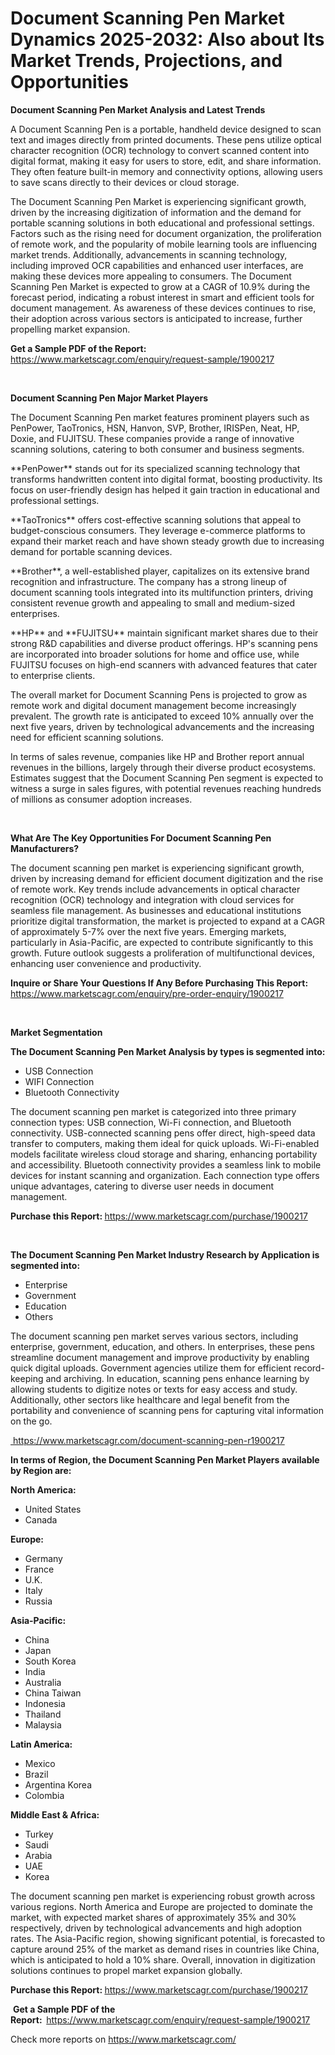 <p><h1>Document Scanning Pen Market Dynamics 2025-2032: Also about Its Market Trends, Projections, and Opportunities</h1></p><p><strong>Document Scanning Pen Market Analysis and Latest Trends</strong></p>
<p><p>A Document Scanning Pen is a portable, handheld device designed to scan text and images directly from printed documents. These pens utilize optical character recognition (OCR) technology to convert scanned content into digital format, making it easy for users to store, edit, and share information. They often feature built-in memory and connectivity options, allowing users to save scans directly to their devices or cloud storage.</p><p>The Document Scanning Pen Market is experiencing significant growth, driven by the increasing digitization of information and the demand for portable scanning solutions in both educational and professional settings. Factors such as the rising need for document organization, the proliferation of remote work, and the popularity of mobile learning tools are influencing market trends. Additionally, advancements in scanning technology, including improved OCR capabilities and enhanced user interfaces, are making these devices more appealing to consumers. The Document Scanning Pen Market is expected to grow at a CAGR of 10.9% during the forecast period, indicating a robust interest in smart and efficient tools for document management. As awareness of these devices continues to rise, their adoption across various sectors is anticipated to increase, further propelling market expansion.</p></p>
<p><strong>Get a Sample PDF of the Report:&nbsp;</strong> <a href="https://www.marketscagr.com/enquiry/request-sample/1900217?utm_campaign=3001&utm_medium=2&utm_source=Github&utm_content=ia&utm_term=05042025&utm_id=document-scanning-pen">https://www.marketscagr.com/enquiry/request-sample/1900217</a></p>
<p>&nbsp;</p>
<p><strong>Document Scanning Pen Major Market Players</strong></p>
<p><p>The Document Scanning Pen market features prominent players such as PenPower, TaoTronics, HSN, Hanvon, SVP, Brother, IRISPen, Neat, HP, Doxie, and FUJITSU. These companies provide a range of innovative scanning solutions, catering to both consumer and business segments.</p><p>**PenPower** stands out for its specialized scanning technology that transforms handwritten content into digital format, boosting productivity. Its focus on user-friendly design has helped it gain traction in educational and professional settings.</p><p>**TaoTronics** offers cost-effective scanning solutions that appeal to budget-conscious consumers. They leverage e-commerce platforms to expand their market reach and have shown steady growth due to increasing demand for portable scanning devices.</p><p>**Brother**, a well-established player, capitalizes on its extensive brand recognition and infrastructure. The company has a strong lineup of document scanning tools integrated into its multifunction printers, driving consistent revenue growth and appealing to small and medium-sized enterprises.</p><p>**HP** and **FUJITSU** maintain significant market shares due to their strong R&D capabilities and diverse product offerings. HP's scanning pens are incorporated into broader solutions for home and office use, while FUJITSU focuses on high-end scanners with advanced features that cater to enterprise clients.</p><p>The overall market for Document Scanning Pens is projected to grow as remote work and digital document management become increasingly prevalent. The growth rate is anticipated to exceed 10% annually over the next five years, driven by technological advancements and the increasing need for efficient scanning solutions.</p><p>In terms of sales revenue, companies like HP and Brother report annual revenues in the billions, largely through their diverse product ecosystems. Estimates suggest that the Document Scanning Pen segment is expected to witness a surge in sales figures, with potential revenues reaching hundreds of millions as consumer adoption increases.</p></p>
<p>&nbsp;</p>
<p><strong>What Are The Key Opportunities For Document Scanning Pen Manufacturers?</strong></p>
<p><p>The document scanning pen market is experiencing significant growth, driven by increasing demand for efficient document digitization and the rise of remote work. Key trends include advancements in optical character recognition (OCR) technology and integration with cloud services for seamless file management. As businesses and educational institutions prioritize digital transformation, the market is projected to expand at a CAGR of approximately 5-7% over the next five years. Emerging markets, particularly in Asia-Pacific, are expected to contribute significantly to this growth. Future outlook suggests a proliferation of multifunctional devices, enhancing user convenience and productivity.</p></p>
<p><strong>Inquire or Share Your Questions If Any Before Purchasing This Report:</strong> <a href="https://www.marketscagr.com/enquiry/pre-order-enquiry/1900217?utm_campaign=3001&utm_medium=2&utm_source=Github&utm_content=ia&utm_term=05042025&utm_id=document-scanning-pen">https://www.marketscagr.com/enquiry/pre-order-enquiry/1900217</a></p>
<p>&nbsp;</p>
<p><strong>Market Segmentation</strong></p>
<p><strong>The Document Scanning Pen Market Analysis by types is segmented into:</strong></p>
<p><ul><li>USB Connection</li><li>WIFI Connection</li><li>Bluetooth Connectivity</li></ul></p>
<p><p>The document scanning pen market is categorized into three primary connection types: USB connection, Wi-Fi connection, and Bluetooth connectivity. USB-connected scanning pens offer direct, high-speed data transfer to computers, making them ideal for quick uploads. Wi-Fi-enabled models facilitate wireless cloud storage and sharing, enhancing portability and accessibility. Bluetooth connectivity provides a seamless link to mobile devices for instant scanning and organization. Each connection type offers unique advantages, catering to diverse user needs in document management.</p></p>
<p><strong>Purchase this Report:&nbsp;</strong><a href="https://www.marketscagr.com/purchase/1900217?utm_campaign=3001&utm_medium=2&utm_source=Github&utm_content=ia&utm_term=05042025&utm_id=document-scanning-pen">https://www.marketscagr.com/purchase/1900217</a></p>
<p>&nbsp;</p>
<p><strong>The Document Scanning Pen Market Industry Research by Application is segmented into:</strong></p>
<p><ul><li>Enterprise</li><li>Government</li><li>Education</li><li>Others</li></ul></p>
<p><p>The document scanning pen market serves various sectors, including enterprise, government, education, and others. In enterprises, these pens streamline document management and improve productivity by enabling quick digital uploads. Government agencies utilize them for efficient record-keeping and archiving. In education, scanning pens enhance learning by allowing students to digitize notes or texts for easy access and study. Additionally, other sectors like healthcare and legal benefit from the portability and convenience of scanning pens for capturing vital information on the go.</p></p>
<p><a href="https://www.marketscagr.com/document-scanning-pen-r1900217?utm_campaign=3001&utm_medium=2&utm_source=Github&utm_content=ia&utm_term=05042025&utm_id=document-scanning-pen">&nbsp;https://www.marketscagr.com/document-scanning-pen-r1900217</a></p>
<p><strong>In terms of Region, the Document Scanning Pen Market Players available by Region are:</strong></p>
<p>
    <p> <strong> North America: </strong>
        <ul>
            <li>United States</li>
            <li>Canada</li>
        </ul>
        </p> 
    <p> <strong> Europe: </strong>
        <ul>
            <li>Germany</li>
            <li>France</li>
            <li>U.K.</li>
            <li>Italy</li>
            <li>Russia</li>
        </ul>
        </p> 
    <p> <strong> Asia-Pacific: </strong>
        <ul>
            <li>China</li>
            <li>Japan</li>
            <li>South Korea</li>
            <li>India</li>
            <li>Australia</li>
            <li>China Taiwan</li>
            <li>Indonesia</li>
            <li>Thailand</li>
            <li>Malaysia</li>
        </ul>
        </p> 
    <p> <strong> Latin America: </strong>
        <ul>
            <li>Mexico</li>
            <li>Brazil</li>
            <li>Argentina Korea</li>
            <li>Colombia</li>
        </ul>
        </p> 
    <p> <strong> Middle East & Africa: </strong>
        <ul>
            <li>Turkey</li>
            <li>Saudi</li>
            <li>Arabia</li>
            <li>UAE</li>
            <li>Korea</li>
        </ul>
    </p>
    </p>
<p><p>The document scanning pen market is experiencing robust growth across various regions. North America and Europe are projected to dominate the market, with expected market shares of approximately 35% and 30% respectively, driven by technological advancements and high adoption rates. The Asia-Pacific region, showing significant potential, is forecasted to capture around 25% of the market as demand rises in countries like China, which is anticipated to hold a 10% share. Overall, innovation in digitization solutions continues to propel market expansion globally.</p></p>
<p><strong>Purchase this Report: </strong><a href="https://www.marketscagr.com/purchase/1900217?utm_campaign=3001&utm_medium=2&utm_source=Github&utm_content=ia&utm_term=05042025&utm_id=document-scanning-pen">https://www.marketscagr.com/purchase/1900217</a></p>
<p>&nbsp;<strong>Get a Sample PDF of the Report:&nbsp;&nbsp;</strong><a href="https://www.marketscagr.com/enquiry/request-sample/1900217?utm_campaign=3001&utm_medium=2&utm_source=Github&utm_content=ia&utm_term=05042025&utm_id=document-scanning-pen">https://www.marketscagr.com/enquiry/request-sample/1900217</a></p>
<p><strong></strong></p>
<p>Check more reports on <a href="https://www.marketscagr.com/?utm_campaign=3001&utm_medium=2&utm_source=Github&utm_content=ia&utm_term=05042025&utm_id=document-scanning-pen">https://www.marketscagr.com/</a></p>